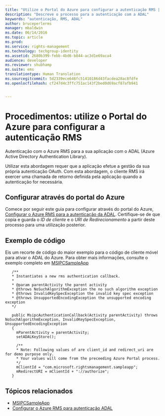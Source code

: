 ```yaml
---
title: "Utilize o Portal do Azure para configurar a autenticação RMS | Azure RMS"
description: "Descreve o processo para a autenticação com a ADAL"
keywords: "autenticação, RMS, ADAL"
author: bruceperlerms
manager: mbaldwin
ms.date: 06/14/2016
ms.topic: article
ms.prod: 
ms.service: rights-management
ms.technology: techgroup-identity
ms.assetid: 2680b399-febb-4bd6-b844-ac3d1e69aca4
audience: developer
ms.reviewer: shubhamp
ms.suite: ems
translationtype: Human Translation
ms.sourcegitcommit: 5d2339ece646fc51410186d43facdea28ac8fdfe
ms.openlocfilehash: cf247d4c3ffc751ac143f2bed0d69acf87afb941


---
```


# Procedimentos: utilize o Portal do Azure para configurar a autenticação RMS

Autenticação com o Azure RMS para a sua aplicação com o ADAL (Azure Active Directory Authentication Library).

Utilizar esta abordagem requer que a aplicação efetue a gestão da sua própria autenticação OAuth. Com esta abordagem, o cliente RMS irá exercer uma chamada de retorno definida pela aplicação quando a autenticação for necessária.

## Configurar através do portal do Azure
Comece por seguir este guia para configurar através do portal do Azure, [Configurar o Azure RMS para a autenticação da ADAL](adal-auth.md). Certifique-se de que copia e guarda o *ID de cliente* e o *URI de Redirecionamento* a partir deste processo para uma utilização posterior.

## Exemplo de código
Eis um recorte de código do maior exemplo para o código de cliente móvel para ativar o ADAL do Azure. Para obter mais informações, consulte o exemplo completo em [MSIPCSampleApp](https://github.com/AzureAD/rms-sdk-ui-for-android/tree/master/samples/MsipcSampleApp)

       /**
       * Instantiates a new rms authentication callback.
       *
       * @param parentActivity the parent activity
       * @throws NoSuchAlgorithmException the no such algorithm exception
       * @throws InvalidKeySpecException the invalid key spec exception
       * @throws UnsupportedEncodingException the unsupported encoding exception
       */

       public MsipcAuthenticationCallback(Activity parentActivity) throws NoSuchAlgorithmException, InvalidKeySpecException, UnsupportedEncodingException
       {
         mParentActivity = parentActivity;
         setADALKeyStore();

         /**
         * Note: Following values of are client_id and redirect_uri are for demo purpose only.
         * Your values will come from the preceeding Azure Portal process.
         */
         mClientId = "com.microsoft.rightsmanagement.sampleapp";
         mRedirectURI = mClientId + "://authorize";
       }


## Tópicos relacionados

- [MSIPCSampleApp](https://github.com/AzureAD/rms-sdk-ui-for-android/tree/master/samples/MsipcSampleApp)
- [Configurar o Azure RMS para autenticação ADAL](adal-auth.md)



<!--HONumber=Aug16_HO4-->



